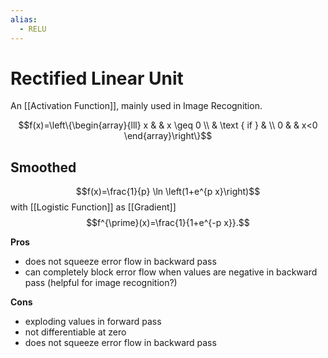 ```yaml
---
alias:
  - RELU
---
```

# Rectified Linear Unit

An [[Activation Function]], mainly used in Image Recognition. 

$$f(x)=\left\{\begin{array}{lll}
x & & x \geq 0 \\
& \text { if } & \\
0 & & x<0
\end{array}\right\}$$

## Smoothed

$$f(x)=\frac{1}{p} \ln \left(1+e^{p x}\right)$$
with [[Logistic Function]] as [[Gradient]]
$$f^{\prime}(x)=\frac{1}{1+e^{-p x}}.$$



**Pros**
- does not squeeze error flow in backward pass
- can completely block error flow when values are negative in backward pass (helpful for image recognition?)


**Cons**
- exploding values in forward pass 
- not differentiable at zero 
- does not squeeze error flow in backward pass





